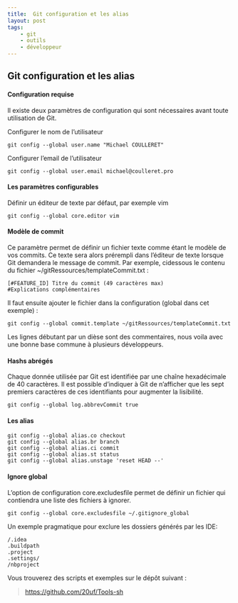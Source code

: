 ```yaml
---
title:  Git configuration et les alias
layout: post
tags:
    - git
    - outils
    - développeur
---
```


Git configuration et les alias
---------------------

#### Configuration requise

Il existe deux paramètres de configuration qui sont nécessaires avant toute utilisation de Git.

Configurer le nom de l’utilisateur

    git config --global user.name "Michael COULLERET"

Configurer l’e­mail de l’utilisateur

    git config --global user.email michael@coulleret.pro

#### Les paramètres configurables

Définir un éditeur de texte par défaut, par exemple vim

    git config --global core.editor vim

#### Modèle de commit

Ce paramètre permet de définir un fichier texte comme étant le modèle de vos commits. Ce texte sera
alors prérempli dans l’éditeur de texte lorsque Git demandera le message de commit. Par exemple, cidessous
le contenu du fichier ~/gitRessources/templateCommit.txt :

    [#FEATURE_ID] Titre du commit (49 caractères max)
    #Explications complémentaires

Il faut ensuite ajouter le fichier dans la configuration (global dans cet exemple) :

    git config --global commit.template ~/gitRessources/templateCommit.txt

Les lignes débutant par un dièse sont des commentaires, nous voila avec une bonne base commune à plusieurs développeurs.

#### Hashs abrégés

Chaque donnée utilisée par Git est identifiée par une chaîne hexadécimale de 40 caractères.
Il est possible d’indiquer à Git de n’afficher que les sept premiers caractères de ces identifiants pour augmenter la lisibilité.

    git config --global log.abbrevCommit true

#### Les alias

    git config --global alias.co checkout
    git config --global alias.br branch
    git config --global alias.ci commit
    git config --global alias.st status
    git config --global alias.unstage 'reset HEAD --'

#### Ignore global

L’option de configuration core.excludesfile permet de définir un fichier qui contiendra une liste des
fichiers à ignorer.

    git config --global core.excludesfile ~/.gitignore_global

Un exemple pragmatique pour exclure les dossiers générés par les IDE:

    /.idea
    .buildpath
    .project
    .settings/
    /nbproject

Vous trouverez des scripts et exemples sur le dépôt suivant :

> https://github.com/20uf/Tools-sh

